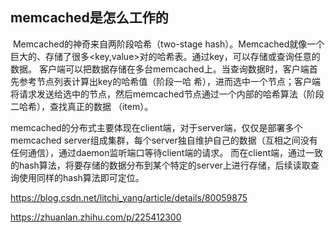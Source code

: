 ## memcached是怎么工作的

​		Memcached的神奇来自两阶段哈希（two-stage hash）。Memcached就像一个巨大的、存储了很多<key,value>对的哈希表。通过key，可以存储或查询任意的数据。 客户端可以把数据存储在多台memcached上。当查询数据时，客户端首先参考节点列表计算出key的哈希值（阶段一哈 希），进而选中一个节点；客户端将请求发送给选中的节点，然后memcached节点通过一个内部的哈希算法（阶段二哈希），查找真正的数据 （item）。 

​		memcached的分布式主要体现在client端，对于server端，仅仅是部署多个memcached server组成集群，每个server独自维护自己的数据（互相之间没有任何通信），通过daemon监听端口等待client端的请求。
而在client端，通过一致的hash算法，将要存储的数据分布到某个特定的server上进行存储，后续读取查询使用同样的hash算法即可定位。

https://blog.csdn.net/litchi_yang/article/details/80059875

https://zhuanlan.zhihu.com/p/225412300

